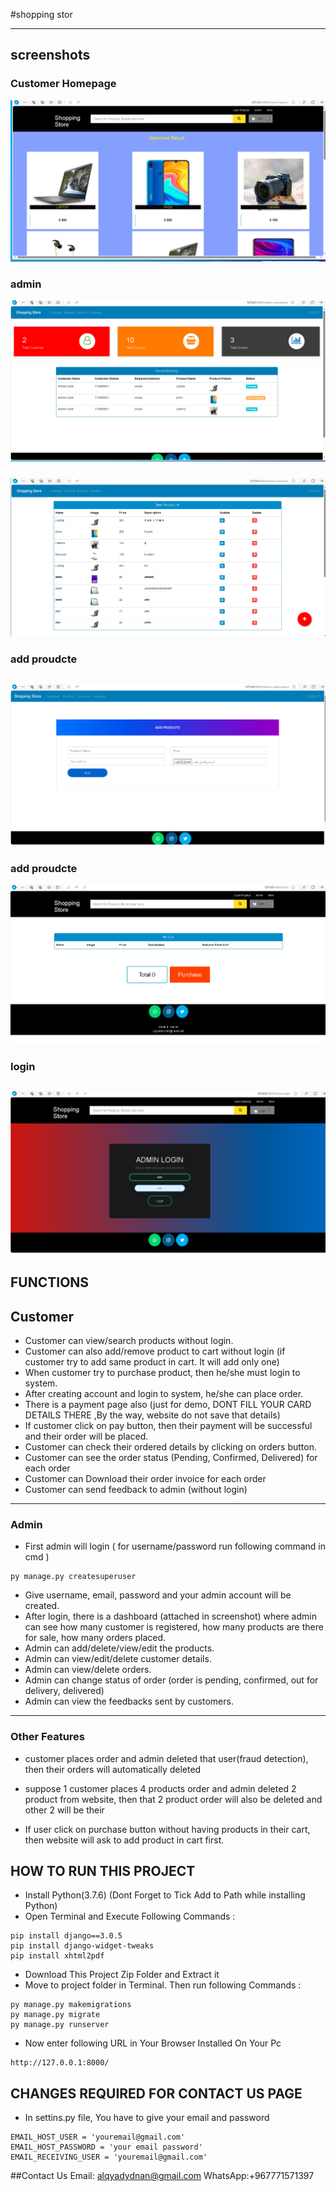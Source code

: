 #shopping stor

---
## screenshots
### Customer Homepage
![homepage snap](https://github.com/syfd74582/Shopping-Store/blob/master/image/Annotation%202024-05-06%20212944.png?raw=true)
### admin
![h](https://github.com/syfd74582/Shopping-Store/blob/master/image/Annotation%202024-05-06%20213142.png?raw=true)
### 
![cart snap](https://github.com/syfd74582/Shopping-Store/blob/master/image/Annotation%202024-05-06%20213216.png?raw=true)
### add proudcte
![orders snap](https://github.com/syfd74582/Shopping-Store/blob/master/image/Annotation%202024-05-06%20213313.png?raw=true)
---
### add proudcte
![](https://github.com/syfd74582/Shopping-Store/blob/master/image/Annotation%202024-05-06%20213441.png?raw=true)
### login
![admin lgin](https://github.com/syfd74582/Shopping-Store/blob/master/image/Annotation%202024-05-06%20213043.png?raw=true)
---
## FUNCTIONS
## Customer
- Customer can view/search products without login.
- Customer can also add/remove product to cart without login (if customer try to add same product in cart. It will add only one)
- When customer try to purchase product, then he/she must login to system.
- After creating account and login to system, he/she can place order.
- There is a payment page also (just for demo, DONT FILL YOUR CARD DETAILS THERE ,By the way, website do not save that details)
- If customer click on pay button, then their payment will be successful and their order will be placed.
- Customer can check their ordered details by clicking on orders button.
- Customer can see the order status (Pending, Confirmed, Delivered) for each order  
- Customer can Download their order invoice for each order
- Customer can send feedback to admin (without login)
---
### Admin
- First admin will login ( for username/password run following command in cmd )
```
py manage.py createsuperuser
```
- Give username, email, password and your admin account will be created.
- After login, there is a dashboard (attached in screenshot) where admin can see how many customer is registered, how many products are there for sale, how many orders placed.
- Admin can add/delete/view/edit the products.
- Admin can view/edit/delete customer details.
- Admin can view/delete orders.
- Admin can change status of order (order is pending, confirmed, out for delivery, delivered)
- Admin can view the feedbacks sent by customers.
---
### Other Features
- customer places order and admin deleted that user(fraud detection), then their orders will automatically deleted

- suppose 1 customer places 4 products order and admin deleted 2 product from website, then that 2 product order will
    also be deleted and other 2 will be their
- If user click on purchase button without having products in their cart, then website will ask to add product in cart first.



## HOW TO RUN THIS PROJECT
- Install Python(3.7.6) (Dont Forget to Tick Add to Path while installing Python)
- Open Terminal and Execute Following Commands :
```
pip install django==3.0.5
pip install django-widget-tweaks
pip install xhtml2pdf

```
- Download This Project Zip Folder and Extract it
- Move to project folder in Terminal. Then run following Commands :
```
py manage.py makemigrations
py manage.py migrate
py manage.py runserver
```
- Now enter following URL in Your Browser Installed On Your Pc
```
http://127.0.0.1:8000/
```

## CHANGES REQUIRED FOR CONTACT US PAGE
- In settins.py file, You have to give your email and password
```
EMAIL_HOST_USER = 'youremail@gmail.com'
EMAIL_HOST_PASSWORD = 'your email password'
EMAIL_RECEIVING_USER = 'youremail@gmail.com'

```
##Contact Us
Email: alqyadydnan@gmail.com
WhatsApp:+967771571397